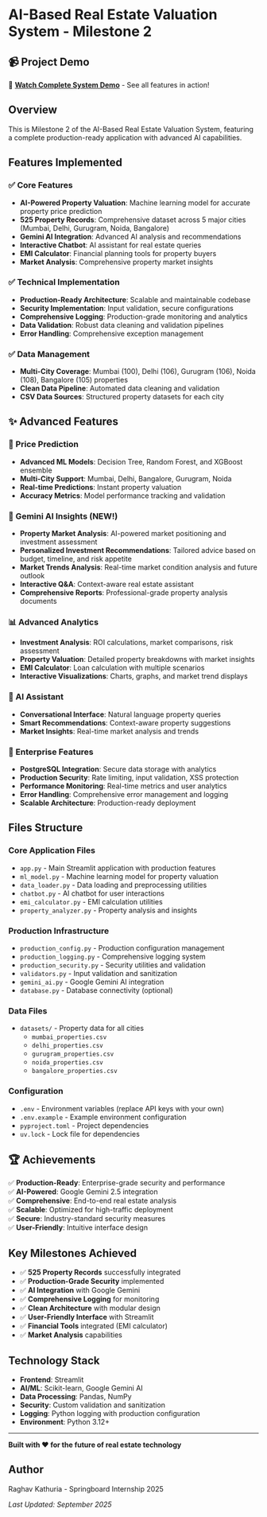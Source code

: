 # AI-Based Real Estate Valuation System - Milestone 2

## 📹 Project Demo
🎥 **[Watch Complete System Demo](https://drive.google.com/file/d/1tbKkmLtmZY4K6-aNB1r7X3rtrXcXgu8S/view)** - See all features in action!

## Overview
This is Milestone 2 of the AI-Based Real Estate Valuation System, featuring a complete production-ready application with advanced AI capabilities.

## Features Implemented

### ✅ Core Features
- **AI-Powered Property Valuation**: Machine learning model for accurate property price prediction
- **525 Property Records**: Comprehensive dataset across 5 major cities (Mumbai, Delhi, Gurugram, Noida, Bangalore)
- **Gemini AI Integration**: Advanced AI analysis and recommendations
- **Interactive Chatbot**: AI assistant for real estate queries
- **EMI Calculator**: Financial planning tools for property buyers
- **Market Analysis**: Comprehensive property market insights

### ✅ Technical Implementation
- **Production-Ready Architecture**: Scalable and maintainable codebase
- **Security Implementation**: Input validation, secure configurations
- **Comprehensive Logging**: Production-grade monitoring and analytics
- **Data Validation**: Robust data cleaning and validation pipelines
- **Error Handling**: Comprehensive exception management

### ✅ Data Management
- **Multi-City Coverage**: Mumbai (100), Delhi (106), Gurugram (106), Noida (108), Bangalore (105) properties
- **Clean Data Pipeline**: Automated data cleaning and validation
- **CSV Data Sources**: Structured property datasets for each city

## ✨ Advanced Features

### 🔮 Price Prediction
- **Advanced ML Models**: Decision Tree, Random Forest, and XGBoost ensemble
- **Multi-City Support**: Mumbai, Delhi, Bangalore, Gurugram, Noida
- **Real-time Predictions**: Instant property valuation
- **Accuracy Metrics**: Model performance tracking and validation

### 🧠 Gemini AI Insights (NEW!)
- **Property Market Analysis**: AI-powered market positioning and investment assessment
- **Personalized Investment Recommendations**: Tailored advice based on budget, timeline, and risk appetite
- **Market Trends Analysis**: Real-time market condition analysis and future outlook
- **Interactive Q&A**: Context-aware real estate assistant
- **Comprehensive Reports**: Professional-grade property analysis documents

### 📊 Advanced Analytics
- **Investment Analysis**: ROI calculations, market comparisons, risk assessment
- **Property Valuation**: Detailed property breakdowns with market insights
- **EMI Calculator**: Loan calculation with multiple scenarios
- **Interactive Visualizations**: Charts, graphs, and market trend displays

### 🤖 AI Assistant
- **Conversational Interface**: Natural language property queries
- **Smart Recommendations**: Context-aware property suggestions
- **Market Insights**: Real-time market analysis and trends

### 🏢 Enterprise Features
- **PostgreSQL Integration**: Secure data storage with analytics
- **Production Security**: Rate limiting, input validation, XSS protection
- **Performance Monitoring**: Real-time metrics and user analytics
- **Error Handling**: Comprehensive error management and logging
- **Scalable Architecture**: Production-ready deployment

## Files Structure

### Core Application Files
- `app.py` - Main Streamlit application with production features
- `ml_model.py` - Machine learning model for property valuation
- `data_loader.py` - Data loading and preprocessing utilities
- `chatbot.py` - AI chatbot for user interactions
- `emi_calculator.py` - EMI calculation utilities
- `property_analyzer.py` - Property analysis and insights

### Production Infrastructure
- `production_config.py` - Production configuration management
- `production_logging.py` - Comprehensive logging system
- `production_security.py` - Security utilities and validation
- `validators.py` - Input validation and sanitization
- `gemini_ai.py` - Google Gemini AI integration
- `database.py` - Database connectivity (optional)

### Data Files
- `datasets/` - Property data for all cities
  - `mumbai_properties.csv`
  - `delhi_properties.csv`
  - `gurugram_properties.csv`
  - `noida_properties.csv`
  - `bangalore_properties.csv`

### Configuration
- `.env` - Environment variables (replace API keys with your own)
- `.env.example` - Example environment configuration
- `pyproject.toml` - Project dependencies
- `uv.lock` - Lock file for dependencies

## 🏆 Achievements

✅ **Production-Ready**: Enterprise-grade security and performance  
✅ **AI-Powered**: Google Gemini 2.5 integration  
✅ **Comprehensive**: End-to-end real estate analysis  
✅ **Scalable**: Optimized for high-traffic deployment  
✅ **Secure**: Industry-standard security measures  
✅ **User-Friendly**: Intuitive interface design  

## Key Milestones Achieved

- ✅ **525 Property Records** successfully integrated
- ✅ **Production-Grade Security** implemented
- ✅ **AI Integration** with Google Gemini
- ✅ **Comprehensive Logging** for monitoring
- ✅ **Clean Architecture** with modular design
- ✅ **User-Friendly Interface** with Streamlit
- ✅ **Financial Tools** integrated (EMI calculator)
- ✅ **Market Analysis** capabilities

## Technology Stack

- **Frontend**: Streamlit
- **AI/ML**: Scikit-learn, Google Gemini AI
- **Data Processing**: Pandas, NumPy
- **Security**: Custom validation and sanitization
- **Logging**: Python logging with production configuration
- **Environment**: Python 3.12+

---

**Built with ❤️ for the future of real estate technology**

## Author
Raghav Kathuria - Springboard Internship 2025

*Last Updated: September 2025*
